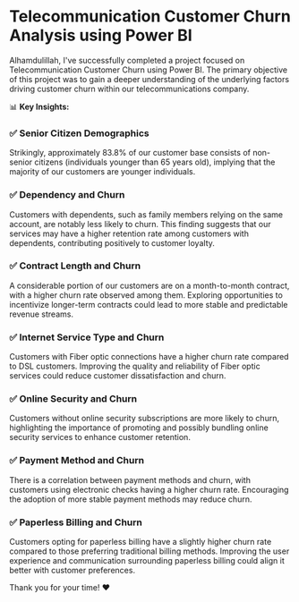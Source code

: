 # Telecommunication Customer Churn Analysis using Power BI

Alhamdulillah, I've successfully completed a project focused on Telecommunication Customer Churn using Power BI. The primary objective of this project was to gain a deeper understanding of the underlying factors driving customer churn within our telecommunications company.

📊 **Key Insights:**

### ✅ Senior Citizen Demographics
Strikingly, approximately 83.8% of our customer base consists of non-senior citizens (individuals younger than 65 years old), implying that the majority of our customers are younger individuals.

### ✅ Dependency and Churn
Customers with dependents, such as family members relying on the same account, are notably less likely to churn. This finding suggests that our services may have a higher retention rate among customers with dependents, contributing positively to customer loyalty.

### ✅ Contract Length and Churn
A considerable portion of our customers are on a month-to-month contract, with a higher churn rate observed among them. Exploring opportunities to incentivize longer-term contracts could lead to more stable and predictable revenue streams.

### ✅ Internet Service Type and Churn
Customers with Fiber optic connections have a higher churn rate compared to DSL customers. Improving the quality and reliability of Fiber optic services could reduce customer dissatisfaction and churn.

### ✅ Online Security and Churn
Customers without online security subscriptions are more likely to churn, highlighting the importance of promoting and possibly bundling online security services to enhance customer retention.

### ✅ Payment Method and Churn
There is a correlation between payment methods and churn, with customers using electronic checks having a higher churn rate. Encouraging the adoption of more stable payment methods may reduce churn.

### ✅ Paperless Billing and Churn
Customers opting for paperless billing have a slightly higher churn rate compared to those preferring traditional billing methods. Improving the user experience and communication surrounding paperless billing could align it better with customer preferences.

Thank you for your time! ❤️
